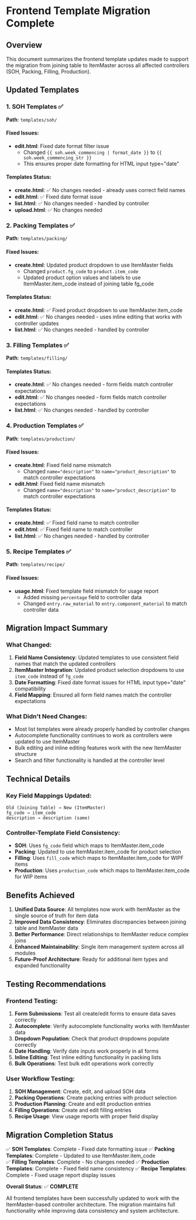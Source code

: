 # Frontend Template Migration Complete

## Overview
This document summarizes the frontend template updates made to support the migration from joining table to ItemMaster across all affected controllers (SOH, Packing, Filling, Production).

## Updated Templates

### 1. SOH Templates ✅
**Path**: `templates/soh/`

#### Fixed Issues:
- **edit.html**: Fixed date format filter issue
  - Changed `{{ soh.week_commencing | format_date }}` to `{{ soh.week_commencing_str }}`
  - This ensures proper date formatting for HTML input type="date"

#### Templates Status:
- **create.html**: ✅ No changes needed - already uses correct field names
- **edit.html**: ✅ Fixed date format issue
- **list.html**: ✅ No changes needed - handled by controller
- **upload.html**: ✅ No changes needed

### 2. Packing Templates ✅
**Path**: `templates/packing/`

#### Fixed Issues:
- **create.html**: Updated product dropdown to use ItemMaster fields
  - Changed `product.fg_code` to `product.item_code` 
  - Updated product option values and labels to use ItemMaster.item_code instead of joining table fg_code

#### Templates Status:
- **create.html**: ✅ Fixed product dropdown to use ItemMaster.item_code
- **edit.html**: ✅ No changes needed - uses inline editing that works with controller updates
- **list.html**: ✅ No changes needed - handled by controller

### 3. Filling Templates ✅
**Path**: `templates/filling/`

#### Templates Status:
- **create.html**: ✅ No changes needed - form fields match controller expectations
- **edit.html**: ✅ No changes needed - form fields match controller expectations  
- **list.html**: ✅ No changes needed - handled by controller

### 4. Production Templates ✅
**Path**: `templates/production/`

#### Fixed Issues:
- **create.html**: Fixed field name mismatch
  - Changed `name="description"` to `name="product_description"` to match controller expectations
- **edit.html**: Fixed field name mismatch
  - Changed `name="description"` to `name="product_description"` to match controller expectations

#### Templates Status:
- **create.html**: ✅ Fixed field name to match controller
- **edit.html**: ✅ Fixed field name to match controller
- **list.html**: ✅ No changes needed - handled by controller

### 5. Recipe Templates ✅
**Path**: `templates/recipe/`

#### Fixed Issues:
- **usage.html**: Fixed template field mismatch for usage report
  - Added missing `percentage` field to controller data
  - Changed `entry.raw_material` to `entry.component_material` to match controller data

## Migration Impact Summary

### What Changed:
1. **Field Name Consistency**: Updated templates to use consistent field names that match the updated controllers
2. **ItemMaster Integration**: Updated product selection dropdowns to use `item_code` instead of `fg_code`
3. **Date Formatting**: Fixed date format issues for HTML input type="date" compatibility
4. **Field Mapping**: Ensured all form field names match the controller expectations

### What Didn't Need Changes:
- Most list templates were already properly handled by controller changes
- Autocomplete functionality continues to work as controllers were updated to use ItemMaster
- Bulk editing and inline editing features work with the new ItemMaster structure
- Search and filter functionality is handled at the controller level

## Technical Details

### Key Field Mappings Updated:
```
Old (Joining Table) → New (ItemMaster)
fg_code → item_code
description → description (same)
```

### Controller-Template Field Consistency:
- **SOH**: Uses `fg_code` field which maps to ItemMaster.item_code
- **Packing**: Updated to use ItemMaster.item_code for product selection
- **Filling**: Uses `fill_code` which maps to ItemMaster.item_code for WIPF items
- **Production**: Uses `production_code` which maps to ItemMaster.item_code for WIP items

## Benefits Achieved

1. **Unified Data Source**: All templates now work with ItemMaster as the single source of truth for item data
2. **Improved Data Consistency**: Eliminates discrepancies between joining table and ItemMaster data
3. **Better Performance**: Direct relationships to ItemMaster reduce complex joins
4. **Enhanced Maintainability**: Single item management system across all modules
5. **Future-Proof Architecture**: Ready for additional item types and expanded functionality

## Testing Recommendations

### Frontend Testing:
1. **Form Submissions**: Test all create/edit forms to ensure data saves correctly
2. **Autocomplete**: Verify autocomplete functionality works with ItemMaster data
3. **Dropdown Population**: Check that product dropdowns populate correctly
4. **Date Handling**: Verify date inputs work properly in all forms
5. **Inline Editing**: Test inline editing functionality in packing lists
6. **Bulk Operations**: Test bulk edit operations work correctly

### User Workflow Testing:
1. **SOH Management**: Create, edit, and upload SOH data
2. **Packing Operations**: Create packing entries with product selection
3. **Production Planning**: Create and edit production entries
4. **Filling Operations**: Create and edit filling entries
5. **Recipe Usage**: View usage reports with proper field display

## Migration Completion Status

✅ **SOH Templates**: Complete - Fixed date formatting issue
✅ **Packing Templates**: Complete - Updated to use ItemMaster.item_code  
✅ **Filling Templates**: Complete - No changes needed
✅ **Production Templates**: Complete - Fixed field name consistency
✅ **Recipe Templates**: Complete - Fixed usage report display issues

**Overall Status**: ✅ **COMPLETE**

All frontend templates have been successfully updated to work with the ItemMaster-based controller architecture. The migration maintains full functionality while improving data consistency and system architecture. 
